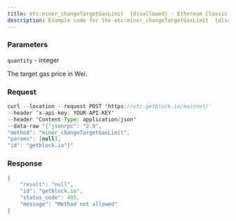 ```yaml
---
title: etc:miner_changeTargetGasLimit  {disallowed} - Ethereum Classic
description: Example code for the etc:miner_changeTargetGasLimit  {disallowed} json-rpc method. Сomplete guide on how to use etc:miner_changeTargetGasLimit  {disallowed} json-rpc in GetBlock.io Web3 documentation.
---
```


### Parameters


`quantity` - integer

The target gas price in Wei.

### Request

``` java
curl --location --request POST 'https://etc.getblock.io/mainnet/' 
--header 'x-api-key: YOUR-API-KEY' 
--header 'Content-Type: application/json' 
--data-raw '{"jsonrpc": "2.0",
"method": "miner_changeTargetGasLimit",
"params": [null],
"id": "getblock.io"}'
```

###  Response

``` java
{
    "result": "null",
    "id": "getblock.io",
    "status_code": 405,
    "message": "Method not allowed"
}
```

